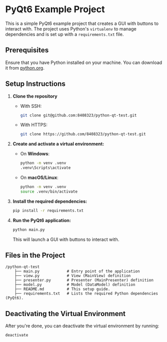 # PyQt6 Example Project

This is a simple PyQt6 example project that creates a GUI with buttons to interact with. The project uses Python's `virtualenv` to manage dependencies and is set up with a `requirements.txt` file.

## Prerequisites

Ensure that you have Python installed on your machine. You can download it from [python.org](https://www.python.org/downloads/).

## Setup Instructions

1. **Clone the repository**

   - With SSH:
     ```bash
     git clone git@github.com:8408323/python-qt-test.git
     ```

   - With HTTPS:
     ```bash
     git clone https://github.com/8408323/python-qt-test.git
     ```

2. **Create and activate a virtual environment:**

   - On **Windows**:
     ```bash
     python -m venv .venv
     .venv\Scripts\activate
     ```

   - On **macOS/Linux**:
     ```bash
     python -m venv .venv
     source .venv/bin/activate
     ```

3. **Install the required dependencies:**
    ```bash
    pip install -r requirements.txt
    ```

4. **Run the PyQt6 application:**
    ```bash
    python main.py
    ```

    This will launch a GUI with buttons to interact with.

## Files in the Project

```
/python-qt-test
    ├── main.py            # Entry point of the application
    ├── view.py            # View (MainView) definition
    ├── presenter.py       # Presenter (MainPresenter) definition
    ├── model.py           # Model (DataModel) definition
    ├── README.md          # This setup guide.
    ├── requirements.txt   # Lists the required Python dependencies (PyQt6).
```

## Deactivating the Virtual Environment

After you're done, you can deactivate the virtual environment by running:
```bash
deactivate
